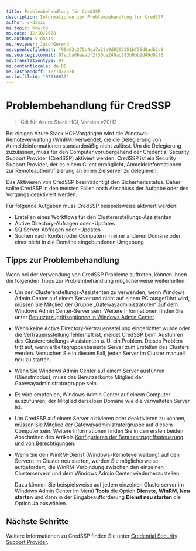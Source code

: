 ```yaml
---
title: Problembehandlung für CredSSP
description: Informationen zur Problembehandlung für CredSSP
author: v-dasis
ms.topic: how-to
ms.date: 12/10/2020
ms.author: v-dasis
ms.reviewer: JasonGerend
ms.openlocfilehash: f90e03c275c4ca7a28a9d8392351bf55d0adb2c0
ms.sourcegitcommit: 97ecba06aeabf2f30de240ac283b9bb2d49d62f0
ms.translationtype: HT
ms.contentlocale: de-DE
ms.lasthandoff: 12/10/2020
ms.locfileid: "97010837"
---
```

# <a name="troubleshoot-credssp"></a>Problembehandlung für CredSSP

> Gilt für Azure Stack HCI, Version v20H2

Bei einigen Azure Stack HCI-Vorgängen wird die Windows-Remoteverwaltung (WinRM) verwendet, die die Delegierung von Anmeldeinformationen standardmäßig nicht zulässt. Um die Delegierung zuzulassen, muss für den Computer vorübergehend der Credential Security Support Provider (CredSSP) aktiviert werden. CredSSP ist ein Security Support Provider, der es einem Client ermöglicht, Anmeldeinformationen zur Remoteauthentifizierung an einen Zielserver zu delegieren. 

Das Aktivieren von CredSSP beeinträchtigt den Sicherheitsstatus. Daher sollte CredSSP in den meisten Fällen nach Abschluss der Aufgabe oder des Vorgangs deaktiviert werden.

Für folgende Aufgaben muss CredSSP beispielsweise aktiviert werden:

- Erstellen eines Workflows für den Clustererstellungs-Assistenten
- Active Directory-Abfragen oder -Updates
- SQ Server-Abfragen oder -Updates
- Suchen nach Konten oder Computern in einer anderen Domäne oder einer nicht in die Domäne eingebundenen Umgebung

## <a name="troubleshooting-tips"></a>Tipps zur Problembehandlung

Wenn bei der Verwendung von CredSSP Probleme auftreten, können Ihnen die folgenden Tipps zur Problembehandlung möglicherweise weiterhelfen:

- Um den Clustererstellungs-Assistenten zu verwenden, wenn Windows Admin Center auf einem Server und nicht auf einem PC ausgeführt wird, müssen Sie Mitglied der Gruppe „Gatewayadministratoren“ auf dem Windows Admin Center-Server sein. Weitere Informationen finden Sie unter [Benutzerzugriffsoptionen in Windows Admin Center](/windows-server/manage/windows-admin-center/plan/user-access-options).

- Wenn keine Active Directory-Vertrauensstellung eingerichtet wurde oder die Vertrauensstellung fehlerhaft ist, meldet CredSSP beim Ausführen des Clustererstellungs-Assistenten u. U. ein Problem. Dieses Problem tritt auf, wenn arbeitsgruppenbasierte Server zum Erstellen des Clusters werden. Versuchen Sie in diesem Fall, jeden Server im Cluster manuell neu zu starten.

- Wenn Sie Windows Admin Center auf einem Server ausführen (Dienstmodus), muss das Benutzerkonto Mitglied der Gatewayadministratorgruppe sein.

- Es wird empfohlen, Windows Admin Center auf einem Computer auszuführen, der Mitglied derselben Domäne wie die verwalteten Server ist.

- Um CredSSP auf einem Server aktivieren oder deaktivieren zu können, müssen Sie Mitglied der Gatewayadministratorgruppe auf diesem Computer sein. Weitere Informationen finden Sie in den ersten beiden Abschnitten des Artikels [Konfigurieren der Benutzerzugriffssteuerung und von Berechtigungen](/windows-server/manage/windows-admin-center/configure/user-access-control#gateway-access-role-definitions).

- Wenn Sie den WinRM-Dienst (Windows-Remoteverwaltung) auf den Servern im Cluster neu starten, werden Sie möglicherweise aufgefordert, die WinRM-Verbindung zwischen den einzelnen Clusterservern und dem Windows Admin Center wiederherzustellen.

    Dazu können Sie beispielsweise auf jedem einzelnen Clusterserver im Windows Admin Center im Menü **Tools** die Option **Dienste**, **WinRM**, **Neu starten** und dann in der Eingabeaufforderung **Dienst neu starten** die Option **Ja** auswählen.

## <a name="next-steps"></a>Nächste Schritte

Weitere Informationen zu CredSSP finden Sie unter [Credential Security Support Provider](/windows/win32/secauthn/credential-security-support-provider).